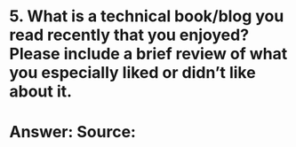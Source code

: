 # 5. What is a technical book/blog you read recently that you enjoyed? Please include a brief review of what you especially liked or didn’t like about it.

# Answer: Source: 
